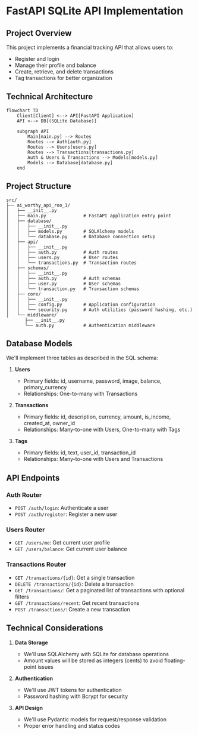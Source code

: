 # FastAPI SQLite API Implementation

## Project Overview

This project implements a financial tracking API that allows users to:
- Register and login
- Manage their profile and balance
- Create, retrieve, and delete transactions
- Tag transactions for better organization

## Technical Architecture

```mermaid
flowchart TD
    Client[Client] <--> API[FastAPI Application]
    API <--> DB[(SQLite Database)]
    
    subgraph API
        Main[main.py] --> Routes
        Routes --> Auth[auth.py]
        Routes --> Users[users.py]
        Routes --> Transactions[transactions.py]
        Auth & Users & Transactions --> Models[models.py]
        Models --> Database[database.py]
    end
```

## Project Structure

```
src/
├── ai_worthy_api_roo_1/
│   ├── __init__.py
│   ├── main.py              # FastAPI application entry point
│   ├── database/
│   │   ├── __init__.py
│   │   ├── models.py        # SQLAlchemy models
│   │   └── database.py      # Database connection setup
│   ├── api/
│   │   ├── __init__.py
│   │   ├── auth.py          # Auth routes
│   │   ├── users.py         # User routes
│   │   └── transactions.py  # Transaction routes
│   ├── schemas/
│   │   ├── __init__.py
│   │   ├── auth.py          # Auth schemas
│   │   ├── user.py          # User schemas 
│   │   └── transaction.py   # Transaction schemas
│   ├── core/
│   │   ├── __init__.py
│   │   ├── config.py        # Application configuration
│   │   └── security.py      # Auth utilities (password hashing, etc.)
│   └── middleware/
       ├── __init__.py
       └── auth.py           # Authentication middleware
```

## Database Models

We'll implement three tables as described in the SQL schema:

1. **Users**
   - Primary fields: id, username, password, image, balance, primary_currency
   - Relationships: One-to-many with Transactions

2. **Transactions**
   - Primary fields: id, description, currency, amount, is_income, created_at, owner_id
   - Relationships: Many-to-one with Users, One-to-many with Tags

3. **Tags**
   - Primary fields: id, text, user_id, transaction_id
   - Relationships: Many-to-one with Users and Transactions

## API Endpoints

### Auth Router
- `POST /auth/login`: Authenticate a user
- `POST /auth/register`: Register a new user

### Users Router
- `GET /users/me`: Get current user profile
- `GET /users/balance`: Get current user balance

### Transactions Router
- `GET /transactions/{id}`: Get a single transaction
- `DELETE /transactions/{id}`: Delete a transaction
- `GET /transactions/`: Get a paginated list of transactions with optional filters
- `GET /transactions/recent`: Get recent transactions
- `POST /transactions/`: Create a new transaction

## Technical Considerations

1. **Data Storage**
   - We'll use SQLAlchemy with SQLite for database operations
   - Amount values will be stored as integers (cents) to avoid floating-point issues

2. **Authentication**
   - We'll use JWT tokens for authentication
   - Password hashing with Bcrypt for security

3. **API Design**
   - We'll use Pydantic models for request/response validation
   - Proper error handling and status codes